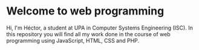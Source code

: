 # Welcome to web programming
Hi, I'm Héctor, a student at UPA in Computer Systems Engineering (ISC). In this repository you will find all my work done in the course of web programming using JavaScript, HTML, CSS and PHP. 
